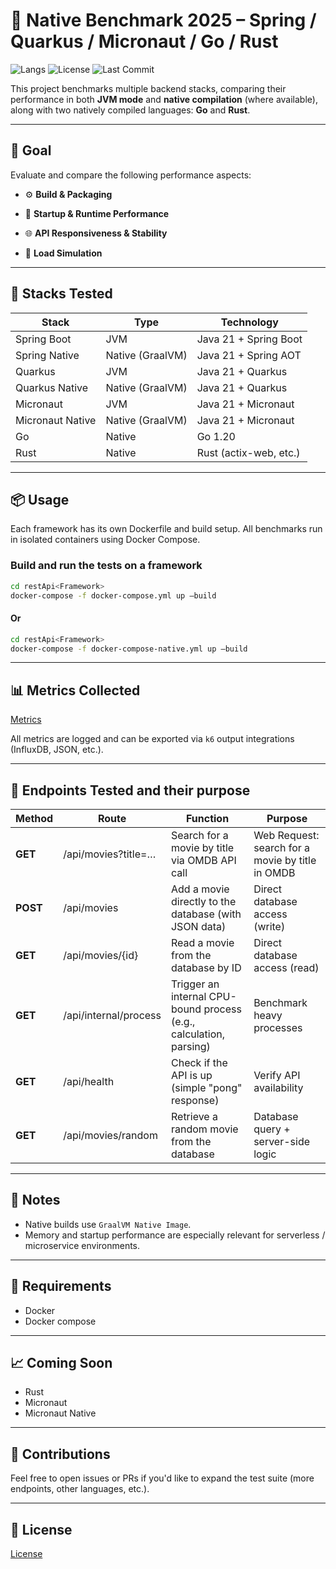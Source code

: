  # 🚀 Native Benchmark 2025 – Spring / Quarkus / Micronaut / Go / Rust

![Langs](https://img.shields.io/badge/languages-Spring_Boot%20|%20Quarkus%20|%20Micronaut%20|%20Go%20|%20Rust-blue)
![License](https://img.shields.io/github/license/Ilyesoua/Native-Benchmark-2025)
![Last Commit](https://img.shields.io/github/last-commit/Ilyesoua/Native-Benchmark-2025)


 This project benchmarks multiple backend stacks, comparing their performance in both **JVM mode** and **native compilation** (where available), along with two natively compiled languages: **Go** and **Rust**.

 ---

## 🎯 Goal

Evaluate and compare the following performance aspects:

- ⚙️ **Build & Packaging**

- 🚀 **Startup & Runtime Performance**

- 🌐 **API Responsiveness & Stability**

- 👥 **Load Simulation**


 ---

 ## 🧰 Stacks Tested

 | Stack              | Type            | Technology             |
 |--------------------|-----------------|-------------------------|
 | Spring Boot        | JVM             | Java 21 + Spring Boot   |
 | Spring Native      | Native (GraalVM) | Java 21 + Spring AOT    |
 | Quarkus            | JVM             | Java 21 + Quarkus       |
 | Quarkus Native     | Native (GraalVM) | Java 21 + Quarkus       |
 | Micronaut          | JVM             | Java 21 + Micronaut     |
 | Micronaut Native   | Native (GraalVM) | Java 21 + Micronaut     |
 | Go                 | Native           | Go 1.20                |
 | Rust               | Native           | Rust (actix-web, etc.)  |

 ---

 ## 📦 Usage

 Each framework has its own Dockerfile and build setup. All benchmarks run in isolated containers using Docker Compose.

 ### Build and run the tests on a framework

 ```bash
cd restApi<Framework>
docker-compose -f docker-compose.yml up —build
 ```

#### Or

```bash
cd restApi<Framework>
docker-compose -f docker-compose-native.yml up —build
 ```


 ---

 ## 📊 Metrics Collected

[Metrics](docs/metrics.md)

 All metrics are logged and can be exported via `k6` output integrations (InfluxDB, JSON, etc.).

 ---

 ## 🧪 Endpoints Tested and their purpose

| **Method**  | **Route**                     | **Function**                                                                  | **Purpose**                                    |
|-------------|-------------------------------|-------------------------------------------------------------------------------|------------------------------------------------|
|  **GET**     | /api/movies?title=…                | Search for a movie by title via OMDB API call                                 | Web Request: search for a movie by title in OMDB |
|  **POST**    | /api/movies                    | Add a movie directly to the database (with JSON data)                         | Direct database access (write)                  |
|  **GET**     | /api/movies/{id}               | Read a movie from the database by ID                                           | Direct database access (read)                   |
|  **GET**     | /api/internal/process          | Trigger an internal CPU-bound process (e.g., calculation, parsing)            | Benchmark heavy processes                       |
|  **GET**     | /api/health                    | Check if the API is up (simple "pong" response)                               | Verify API availability                         |
|  **GET**     | /api/movies/random             | Retrieve a random movie from the database                                      | Database query + server-side logic             |


 ---

 ## 📝 Notes

 - Native builds use `GraalVM Native Image`.
 - Memory and startup performance are especially relevant for serverless / microservice environments.

 ---

 ## 📌 Requirements

 - Docker
 - Docker compose

 ---

 ## 📈 Coming Soon

 - Rust
 - Micronaut
 - Micronaut Native

 ---

 ## 🤝 Contributions

 Feel free to open issues or PRs if you'd like to expand the test suite (more endpoints, other languages, etc.).

 ---

 ## 📖 License

[License](LICENSE.md)

